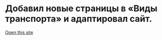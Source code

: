  
<h1>
  Добавил новые страницы в «Виды транспорта» и адаптировал сайт.
</h1>

<a href="https://ilyabondarr.github.io/Trans-media/trans_media.html">Open this site</a>
 
